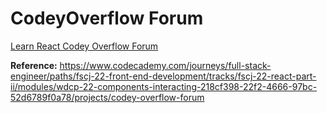 # CodeyOverflow Forum

[Learn React Codey Overflow Forum](https://www.youtube.com/watch?v=fK7HgalJF7s)

**Reference:** https://www.codecademy.com/journeys/full-stack-engineer/paths/fscj-22-front-end-development/tracks/fscj-22-react-part-ii/modules/wdcp-22-components-interacting-218cf398-22f2-4666-97bc-52d6789f0a78/projects/codey-overflow-forum
